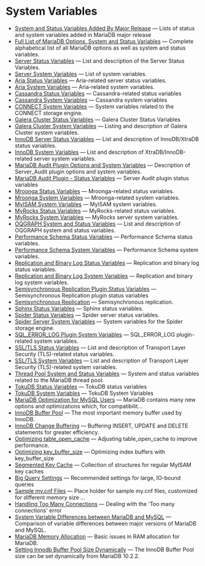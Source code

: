 # System Variables

- [System and Status Variables Added By Major Release](/replication/optimization-and-tuning/system-variables/system-and-status-variables-added-by-major-release/) — Lists of status and system variables added in MariaDB major release
- [Full List of MariaDB Options, System and Status Variables](/mariadb-administration/variables-and-modes/full-list-of-mariadb-options-system-and-status-variables/) — Complete alphabetical list of all MariaDB options as well as system and status variables.
- [Server Status Variables](/replication/optimization-and-tuning/system-variables/server-status-variables/) — List and description of the Server Status Variables.
- [Server System Variables](/replication/optimization-and-tuning/system-variables/server-system-variables/) — List of system variables.
- [Aria Status Variables](/columns-storage-engines-and-plugins/storage-engines/aria/aria-status-variables/) — Aria-related server status variables.
- [Aria System Variables](/columns-storage-engines-and-plugins/storage-engines/aria/aria-system-variables/) — Aria-related system variables.
- [Cassandra Status Variables](/columns-storage-engines-and-plugins/storage-engines/legacy-storage-engines/cassandra/cassandra-status-variables/) — Cassandra-related status variables
- [Cassandra System Variables](/columns-storage-engines-and-plugins/storage-engines/legacy-storage-engines/cassandra/cassandra-system-variables/) — Cassandra system variables
- [CONNECT System Variables](/columns-storage-engines-and-plugins/storage-engines/connect/connect-system-variables/) — System variables related to the CONNECT storage engine.
- [Galera Cluster Status Variables](/replication/galera-cluster/galera-cluster-status-variables/) — Galera Cluster Status Variables
- [Galera Cluster System Variables](/replication/galera-cluster/galera-cluster-system-variables/) — Listing and description of Galera Cluster system variables.
- [InnoDB Server Status Variables](/replication/optimization-and-tuning/system-variables/innodb-status-variables/) — List and description of InnoDB/XtraDB status variables.
- [InnoDB System Variables](/columns-storage-engines-and-plugins/storage-engines/innodb/innodb-system-variables/) — List and description of XtraDB/InnoDB-related server system variables.
- [MariaDB Audit Plugin Options and System Variables](/columns-storage-engines-and-plugins/plugins/mariadb-audit-plugin/mariadb-audit-plugin-options-and-system-variables/) — Description of Server_Audit plugin options and system variables.
- [MariaDB Audit Plugin - Status Variables](/columns-storage-engines-and-plugins/plugins/mariadb-audit-plugin/mariadb-audit-plugin-status-variables/) — Server Audit plugin status variables
- [Mroonga Status Variables](/columns-storage-engines-and-plugins/storage-engines/mroonga/mroonga-status-variables/) — Mroonga-related status variables.
- [Mroonga System Variables](/columns-storage-engines-and-plugins/storage-engines/mroonga/mroonga-system-variables/) — Mroonga-related system variables.
- [MyISAM System Variables](/columns-storage-engines-and-plugins/storage-engines/myisam-storage-engine/myisam-system-variables/) — MyISAM system variables.
- [MyRocks Status Variables](/columns-storage-engines-and-plugins/storage-engines/myrocks/myrocks-status-variables/) — MyRocks-related status variables.
- [MyRocks System Variables](/columns-storage-engines-and-plugins/storage-engines/myrocks/myrocks-system-variables/) — MyRocks server system variables.
- [OQGRAPH System and Status Variables](/replication/optimization-and-tuning/system-variables/oqgraph-system-and-status-variables/) — List and description of OQGRAPH system and status variables.
- [Performance Schema Status Variables](/sql-statements-structure/sql-statements/administrative-sql-statements/system-tables/performance-schema/performance-schema-status-variables/) — Performance Schema status variables.
- [Performance Schema System Variables](/sql-statements-structure/sql-statements/administrative-sql-statements/system-tables/performance-schema/performance-schema-system-variables/) — Performance Schema system variables.
- [Replication and Binary Log Status Variables](/replication/standard-replication/replication-and-binary-log-status-variables/) — Replication and binary log status variables.
- [Replication and Binary Log System Variables](/replication/standard-replication/replication-and-binary-log-system-variables/) — Replication and binary log system variables.
- [Semisynchronous Replication Plugin Status Variables](/replication/optimization-and-tuning/system-variables/semisynchronous-replication-plugin-status-variables/) — Semisynchronous Replication plugin status variables
- [Semisynchronous Replication](/replication/standard-replication/semisynchronous-replication/) — Semisynchronous replication.
- [Sphinx Status Variables](/replication/optimization-and-tuning/system-variables/sphinx-status-variables/) — Sphinx status variables.
- [Spider Status Variables](/replication/optimization-and-tuning/system-variables/spider-status-variables/) — Spider server status variables.
- [Spider Server System Variables](/columns-storage-engines-and-plugins/storage-engines/spider/spider-server-system-variables/) — System variables for the Spider storage engine.
- [SQL_ERROR_LOG Plugin System Variables](/replication/optimization-and-tuning/system-variables/sql_error_log-plugin-system-variables/) — SQL_ERROR_LOG plugin-related system variables.
- [SSL/TLS Status Variables](/replication/optimization-and-tuning/system-variables/ssltls-status-variables/) — List and description of Transport Layer Security (TLS)-related status variables.
- [SSL/TLS System Variables](/mariadb-administration/user-server-security/securing-mariadb/securing-mariadb-encryption/data-in-transit-encryption/ssltls-system-variables/) — List and description of Transport Layer Security (TLS)-related system variables.
- [Thread Pool System and Status Variables](/replication/optimization-and-tuning/buffers-caches-and-threads/thread-pool/thread-pool-system-status-variables/) — System and status variables related to the MariaDB thread pool.
- [TokuDB Status Variables](/columns-storage-engines-and-plugins/storage-engines/tokudb/tokudb-status-variables/) — TokuDB status variables
- [TokuDB System Variables](/columns-storage-engines-and-plugins/storage-engines/tokudb/tokudb-system-variables/) — TokuDB System Variables
- [MariaDB Optimization for MySQL Users](/replication/optimization-and-tuning/system-variables/mariadb-optimization-for-mysql-users/) — MariaDB contains many new options and optimizations which, for
compatibilit...
- [InnoDB Buffer Pool](/columns-storage-engines-and-plugins/storage-engines/innodb/innodb-buffer-pool/) — The most important memory buffer used by InnoDB.
- [InnoDB Change Buffering](/columns-storage-engines-and-plugins/storage-engines/innodb/innodb-change-buffering/) — Buffering INSERT, UPDATE and DELETE  statements for greater efficiency.
- [Optimizing table_open_cache](/replication/optimization-and-tuning/system-variables/optimizing-table_open_cache/) — Adjusting table_open_cache to improve performance.
- [Optimizing key_buffer_size](/replication/optimization-and-tuning/system-variables/optimizing-key_buffer_size/) — Optimizing index buffers with key_buffer_size
- [Segmented Key Cache](/replication/optimization-and-tuning/system-variables/segmented-key-cache/) — Collection of structures for regular MyISAM key caches
- [Big Query Settings](/replication/optimization-and-tuning/system-variables/big-query-settings/) — Recommended settings for large, IO-bound queries
- [Sample my.cnf Files](/replication/optimization-and-tuning/system-variables/sample-mycnf-files/) — Place holder for sample my.cnf files, customized for different memory size ...
- [Handling Too Many Connections](/replication/optimization-and-tuning/system-variables/handling-too-many-connections/) — Dealing with the 'Too many connections' error
- [System Variable Differences between MariaDB and MySQL](/kb/en/library/server-client-software/mariadb-releases/compatibility-differences/system-variable-differences-between-mariadb-and-mysql/) — Comparison of variable differences between major versions of MariaDB and MySQL.
- [MariaDB Memory Allocation](/replication/optimization-and-tuning/mariadb-memory-allocation/) — Basic issues in RAM allocation for MariaDB.
- [Setting Innodb Buffer Pool Size Dynamically](/replication/optimization-and-tuning/system-variables/setting-innodb-buffer-pool-size-dynamically/) — The InnoDB Buffer Pool size can be set dynamically from MariaDB 10.2.2.
